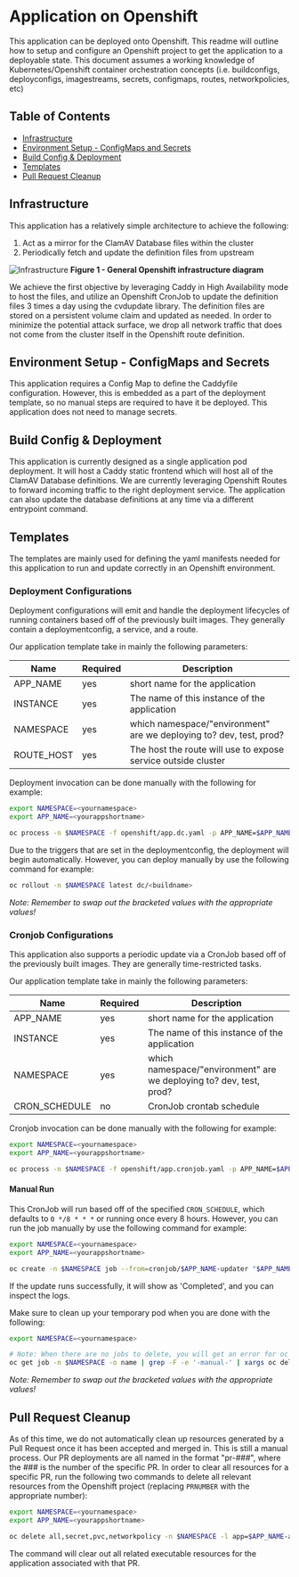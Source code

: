 # Application on Openshift

This application can be deployed onto Openshift. This readme will outline how to setup and configure an Openshift project to get the application to a deployable state. This document assumes a working knowledge of Kubernetes/Openshift container orchestration concepts (i.e. buildconfigs, deployconfigs, imagestreams, secrets, configmaps, routes, networkpolicies, etc)

## Table of Contents

- [Infrastructure](#infrastructure)
- [Environment Setup - ConfigMaps and Secrets](#environment-setup---configmaps-and-secrets)
- [Build Config & Deployment](#build-config--deployment)
- [Templates](#templates)
- [Pull Request Cleanup](#pull-request-cleanup)

## Infrastructure

This application has a relatively simple architecture to achieve the following:

1. Act as a mirror for the ClamAV Database files within the cluster
2. Periodically fetch and update the definition files from upstream

![Infrastructure](infrastructure.png)
**Figure 1 - General Openshift infrastructure diagram**

We achieve the first objective by leveraging Caddy in High Availability mode to host the files, and utilize an Openshift CronJob to update the definition files 3 times a day using the cvdupdate library. The definition files are stored on a persistent volume claim and updated as needed. In order to minimize the potential attack surface, we drop all network traffic that does not come from the cluster itself in the Openshift route definition.

## Environment Setup - ConfigMaps and Secrets

This application requires a Config Map to define the Caddyfile configuration. However, this is embedded as a part of the deployment template, so no manual steps are required to have it be deployed. This application does not need to manage secrets.

## Build Config & Deployment

This application is currently designed as a single application pod deployment. It will host a Caddy static frontend which will host all of the ClamAV Database definitions. We are currently leveraging Openshift Routes to forward incoming traffic to the right deployment service. The application can also update the database definitions at any time via a different entrypoint command.

## Templates

The templates are mainly used for defining the yaml manifests needed for this application to run and update correctly in an Openshift environment.

### Deployment Configurations

Deployment configurations will emit and handle the deployment lifecycles of running containers based off of the previously built images. They generally contain a deploymentconfig, a service, and a route.

Our application template take in mainly the following parameters:

| Name | Required | Description |
| --- | --- | --- |
| APP_NAME | yes | short name for the application |
| INSTANCE | yes | The name of this instance of the application |
| NAMESPACE | yes | which namespace/"environment" are we deploying to? dev, test, prod? |
| ROUTE_HOST | yes | The host the route will use to expose service outside cluster |

Deployment invocation can be done manually with the following for example:

```sh
export NAMESPACE=<yournamespace>
export APP_NAME=<yourappshortname>

oc process -n $NAMESPACE -f openshift/app.dc.yaml -p APP_NAME=$APP_NAME -p INSTANCE=master -p NAMESPACE=$NAMESPACE -p ROUTE_HOST=clamav-mirror.apps.silver.devops.gov.bc.ca -o yaml | oc apply -n $NAMESPACE -f -
```

Due to the triggers that are set in the deploymentconfig, the deployment will begin automatically. However, you can deploy manually by use the following command for example:

```sh
oc rollout -n $NAMESPACE latest dc/<buildname>
```

*Note: Remember to swap out the bracketed values with the appropriate values!*

### Cronjob Configurations

This application also supports a periodic update via a CronJob based off of the previously built images. They are generally time-restricted tasks.

Our application template take in mainly the following parameters:

| Name | Required | Description |
| --- | --- | --- |
| APP_NAME | yes | short name for the application |
| INSTANCE | yes | The name of this instance of the application |
| NAMESPACE | yes | which namespace/"environment" are we deploying to? dev, test, prod? |
| CRON_SCHEDULE | no | CronJob crontab schedule |

Cronjob invocation can be done manually with the following for example:

```sh
export NAMESPACE=<yournamespace>
export APP_NAME=<yourappshortname>

oc process -n $NAMESPACE -f openshift/app.cronjob.yaml -p APP_NAME=$APP_NAME -p INSTANCE=master -p NAMESPACE=$NAMESPACE -o yaml | oc apply -n $NAMESPACE -f -
```

#### Manual Run

This CronJob will run based off of the specified `CRON_SCHEDULE`, which defaults to `0 */8 * * *` or running once every 8 hours. However, you can run the job manually by use the following command for example:

```sh
export NAMESPACE=<yournamespace>
export APP_NAME=<yourappshortname>

oc create -n $NAMESPACE job --from=cronjob/$APP_NAME-updater "$APP_NAME-updater-manual-$(date +%s)"
```

If the update runs successfully, it will show as 'Completed', and you can inspect the logs.

Make sure to clean up your temporary pod when you are done with the following:

```sh
export NAMESPACE=<yournamespace>

# Note: When there are no jobs to delete, you will get an error for oc delete.
oc get job -n $NAMESPACE -o name | grep -F -e '-manual-' | xargs oc delete -n $NAMESPACE
```

*Note: Remember to swap out the bracketed values with the appropriate values!*

## Pull Request Cleanup

As of this time, we do not automatically clean up resources generated by a Pull Request once it has been accepted and merged in. This is still a manual process. Our PR deployments are all named in the format "pr-###", where the ### is the number of the specific PR. In order to clear all resources for a specific PR, run the following two commands to delete all relevant resources from the Openshift project (replacing `PRNUMBER` with the appropriate number):

```sh
export NAMESPACE=<yournamespace>
export APP_NAME=<yourappshortname>

oc delete all,secret,pvc,networkpolicy -n $NAMESPACE -l app=$APP_NAME-app
```

The command will clear out all related executable resources for the application associated with that PR.
